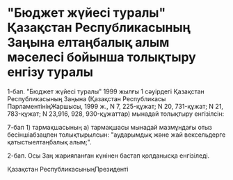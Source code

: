 # "Бюджет жүйесі туралы" Қазақстан Республикасының Заңына елтаңбалық алым мәселесі бойынша толықтыру енгізу туралы

1-бап. "Бюджет жүйесі туралы" 1999 жылғы 1 сәуірдегі Қазақстан Республикасының Заңына (Қазақстан Республикасы ПарламентініңЖаршысы, 1999 ж., N 7, 225-құжат; N 20, 731-құжат; N 21, 783-құжат; N 23,916, 928, 930-құжаттар) мынадай толықтыру енгізілсін:

7-бап 1) тармақшасының а) тармақшасы мынадай мазмұндағы отыз бесіншіабзацпен толықтырылсын: "аударымдық және жай вексельдерге қатыстыелтаңбалық алым;".

2-бап. Осы Заң жарияланған күнінен бастап қолданысқа енгізіледі.

Қазақстан РеспубликасыныңПрезиденті

